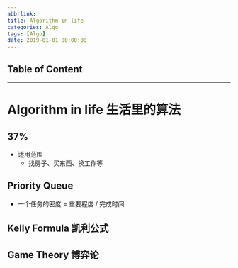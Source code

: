 ```yaml
---
abbrlink:
title: Algorithm in life
categories: Algo
tags: [Algo]
date: 2019-01-01 00:00:00
---
```


## Table of Content
<!-- toc -->

---

# Algorithm in life 生活里的算法

## 37%

- 适用范围
    - 找房子、买东西、换工作等

## Priority Queue

- 一个任务的密度 = 重要程度 / 完成时间

## Kelly Formula 凯利公式

## Game Theory 博弈论
